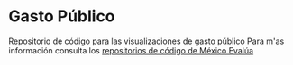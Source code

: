 Gasto Público
============

Repositorio de código para las visualizaciones de gasto público
Para m'as información consulta los  [repositorios de código de México Evalúa](https://github.com/mexicoevalua)
